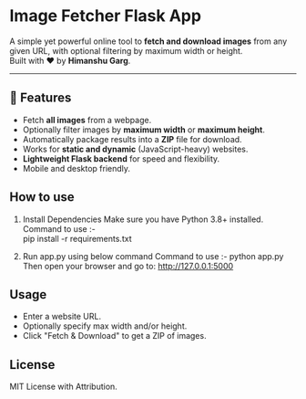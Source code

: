 # Image Fetcher Flask App

A simple yet powerful online tool to **fetch and download images** from any given URL, with optional filtering by maximum width or height.  
Built with ❤️ by **Himanshu Garg**.

---

## 📌 Features
- Fetch **all images** from a webpage.
- Optionally filter images by **maximum width** or **maximum height**.
- Automatically package results into a **ZIP** file for download.
- Works for **static and dynamic** (JavaScript-heavy) websites.
- **Lightweight Flask backend** for speed and flexibility.
- Mobile and desktop friendly.

## How to use

  1. Install Dependencies
  Make sure you have Python 3.8+ installed.
    Command to use :-  
    pip install -r requirements.txt
  
  2. Run app.py using below command
    Command to use :-
    python app.py  
    Then open your browser and go to: http://127.0.0.1:5000

## Usage
- Enter a website URL.
- Optionally specify max width and/or height.
- Click "Fetch & Download" to get a ZIP of images.

## License
MIT License with Attribution.
